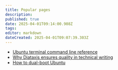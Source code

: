 ```yaml
---
title: Popular pages
description: 
published: true
date: 2025-04-01T09:14:00.908Z
tags: 
editor: markdown
dateCreated: 2025-04-01T09:07:39.303Z
---
```


* [Ubuntu terminal command line reference](/ubuntu/cli-cheatsheet)
* [Why Diataxis ensures quality in technical writing](/documentation/diataxis)
* [How to dual-boot Ubuntu](/ubuntu/dual-boot)